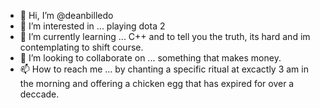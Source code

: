 - 👋 Hi, I’m @deanbilledo
- 👀 I’m interested in ... playing dota 2
- 🌱 I’m currently learning ... C++ and to tell you the truth, its hard and im contemplating to shift course.
- 💞️ I’m looking to collaborate on ... something that makes money.
- 📫 How to reach me ... by chanting a specific ritual at excactly 3 am in the morning and offering a chicken egg that has expired for over a deccade.

<!---
deanbilledo/deanbilledo is a ✨ special ✨ repository because its `README.md` (this file) appears on your GitHub profile.
You can click the Preview link to take a look at your changes.
---> 
